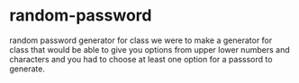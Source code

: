 # random-password
random password generator for class
we were to make a generator for class that would be able to give you options from upper lower numbers and characters and you had to choose at least one option for a passsord to generate. 
